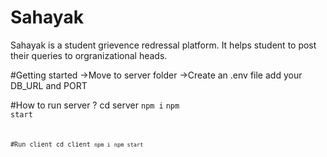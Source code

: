 # Sahayak
Sahayak is a student grievence redressal platform. It helps student to post their queries to orgranizational heads.

#Getting started
->Move to server folder
->Create an .env file add your DB_URL and PORT

#How to run server ?
cd server
<code>npm i</code>
<code>npm start<code>
  
#Run client
cd client
<code>npm i</code>
<code>npm start<code>
